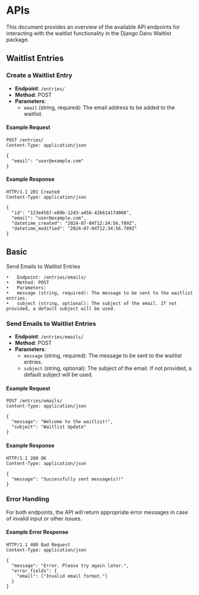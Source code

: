 # APIs

This document provides an overview of the available API endpoints for interacting with the waitlist functionality in the Django Dans Waitlist package.

## Waitlist Entries

### Create a Waitlist Entry

- **Endpoint**: `/entries/`
- **Method**: POST
- **Parameters**:
  - `email` (string, required): The email address to be added to the waitlist.

#### Example Request

```http
POST /entries/
Content-Type: application/json

{
  "email": "user@example.com"
}
```

#### Example Response

```
HTTP/1.1 201 Created
Content-Type: application/json

{
  "id": "123e4567-e89b-12d3-a456-426614174000",
  "email": "user@example.com",
  "datetime_created": "2024-07-04T12:34:56.789Z",
  "datetime_modified": "2024-07-04T12:34:56.789Z"
}
```

## Basic

Send Emails to Waitlist Entries

	•	Endpoint: /entries/emails/
	•	Method: POST
	•	Parameters:
	•	message (string, required): The message to be sent to the waitlist entries.
	•	subject (string, optional): The subject of the email. If not provided, a default subject will be used.

### Send Emails to Waitlist Entries

- **Endpoint**: `/entries/emails/`
- **Method**: POST
- **Parameters**:
  - `message` (string, required): The message to be sent to the waitlist entries.
  - `subject` (string, optional): The subject of the email. If not provided, a default subject will be used.

#### Example Request

```http
POST /entries/emails/
Content-Type: application/json

{
  "message": "Welcome to the waitlist!",
  "subject": "Waitlist Update"
}
```

#### Example Response

```
HTTP/1.1 200 OK
Content-Type: application/json

{
  "message": "Successfully sent message(s)!"
}
```

### Error Handling

For both endpoints, the API will return appropriate error messages in case of invalid input or other issues.

#### Example Error Response

```
HTTP/1.1 400 Bad Request
Content-Type: application/json

{
  "message": "Error. Please try again later.",
  "error_fields": {
    "email": ["Invalid email format."]
  }
}
```

